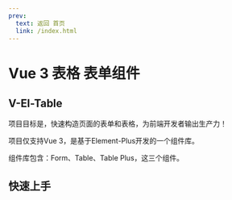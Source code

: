 ```yaml
---
prev:
  text: 返回 首页
  link: /index.html
---
```

# Vue 3 表格 表单组件

## V-El-Table

项目目标是，快速构造页面的表单和表格，为前端开发者输出生产力！

项目仅支持Vue 3，是基于Element-Plus开发的一个组件库。

组件库包含：Form、Table、Table Plus，这三个组件。


## 快速上手

